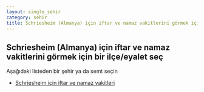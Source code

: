 ```yaml
---
layout: single_sehir
category: sehir
title: Schriesheim (Almanya) için iftar ve namaz vakitlerini görmek için bir ilçe/eyalet seç
---
```



## Schriesheim (Almanya) için iftar ve namaz vakitlerini görmek için bir ilçe/eyalet seç

Aşağıdaki listeden bir şehir ya da semt seçin


* [Schriesheim için iftar ve namaz vakitleri](/iftar.html?sehir=Schriesheim&ulke=Almanya&state=Schriesheim)
